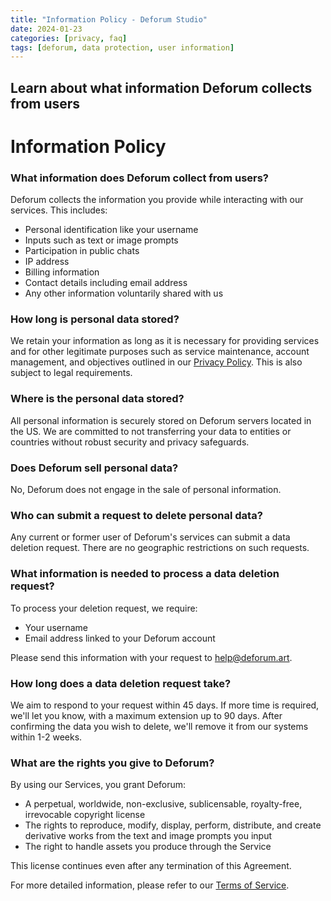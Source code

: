 ```yaml
---
title: "Information Policy - Deforum Studio"
date: 2024-01-23
categories: [privacy, faq]
tags: [deforum, data protection, user information]
---
```


## **Learn about what information Deforum collects from users**

# Information Policy

### What information does Deforum collect from users?

Deforum collects the information you provide while interacting with our services. This includes:

- Personal identification like your username
- Inputs such as text or image prompts
- Participation in public chats
- IP address
- Billing information
- Contact details including email address
- Any other information voluntarily shared with us

### How long is personal data stored?

We retain your information as long as it is necessary for providing services and for other legitimate purposes such as service maintenance, account management, and objectives outlined in our [Privacy Policy](https://deforum.art/privacy.html). This is also subject to legal requirements.

### Where is the personal data stored?

All personal information is securely stored on Deforum servers located in the US. We are committed to not transferring your data to entities or countries without robust security and privacy safeguards.

### Does Deforum sell personal data?

No, Deforum does not engage in the sale of personal information.

### Who can submit a request to delete personal data?

Any current or former user of Deforum's services can submit a data deletion request. There are no geographic restrictions on such requests.

### What information is needed to process a data deletion request?

To process your deletion request, we require:

- Your username
- Email address linked to your Deforum account

Please send this information with your request to [help@deforum.art](mailto:help@deforum.art).

### How long does a data deletion request take?

We aim to respond to your request within 45 days. If more time is required, we'll let you know, with a maximum extension up to 90 days. After confirming the data you wish to delete, we'll remove it from our systems within 1-2 weeks.

### What are the rights you give to Deforum?

By using our Services, you grant Deforum:

- A perpetual, worldwide, non-exclusive, sublicensable, royalty-free, irrevocable copyright license
- The rights to reproduce, modify, display, perform, distribute, and create derivative works from the text and image prompts you input
- The right to handle assets you produce through the Service

This license continues even after any termination of this Agreement.

For more detailed information, please refer to our [Terms of Service](https://deforum.art/terms.html).

